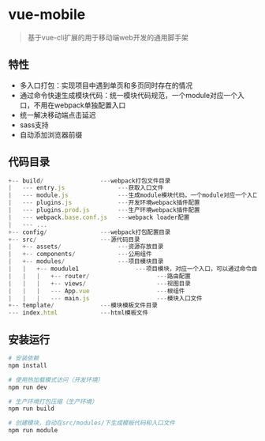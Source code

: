 # vue-mobile

> 基于vue-cli扩展的用于移动端web开发的通用脚手架

## 特性

- 多入口打包：实现项目中遇到单页和多页同时存在的情况
- 通过命令快速生成模块代码：统一模块代码规范，一个module对应一个入口，不用在webpack单独配置入口
- 统一解决移动端点击延迟
- sass支持
- 自动添加浏览器前缀

## 代码目录

```js
+-- build/                ---webpack打包文件目录
|   --- entry.js               ---获取入口文件
|   --- module.js              ---生成module模块代码，一个module对应一个入口
|   --- plugins.js             ---开发环境webpack插件配置
|   --- plugins.prod.js        ---生产环境webpack插件配置
|   --- webpack.base.conf.js   ---webpack loader配置
|   --- ...
+-- config/               ---webpack打包配置目录
+-- src/                  ---源代码目录
|   +-- assets/                ---资源存放目录
|   +-- components/            ---公用组件
|   +-- modules/               ---项目模块目录
|   |   +-- moudule1                ---项目模块，对应一个入口，可以通过命令自动创建
|   |   |   +-- router/                   ---路由配置
|   |   |   +-- views/                    ---视图目录
|   |   |   --- App.vue                   ---根组件
|   |   |   --- main.js                   ---模块入口文件
+-- template/             ---模块模板文件目录
--- index.html            ---html模板文件
```

## 安装运行

``` bash
# 安装依赖
npm install

# 使用热加载模式访问（开发环境）
npm run dev

# 生产环境打包压缩（生产环境）
npm run build

# 创建模块，自动在src/modules/下生成模板代码和入口文件
npm run module
```
